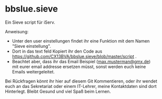 # bbslue.sieve

Ein Sieve script für iServ.

Anweisung:
- Unter den user einstellungen findet ihr eine Funktion mit dem Namen "Sieve einstellung".
- Dort in das text feld Kopiert ihr den Code aus https://github.com/CX13BVA/bbslue.sieve/blob/master/script .
- Beachtet aber, dass ihr das Email Beispiel (max.musterman@gmx.de) mit eurer email addresse ersetzen müsst, sonst werden euch keine Emails weitergeleitet.

Bei Rückfragen könnt ihr hier auf diesem Git Kommentieren, oder ihr wendet euch an das Sekretariat oder einem IT-Lehrer, meine Kontaktdaten sind dort Hinterlegt. 
Bleibt Gesund und viel Spaß beim Lernen. 
